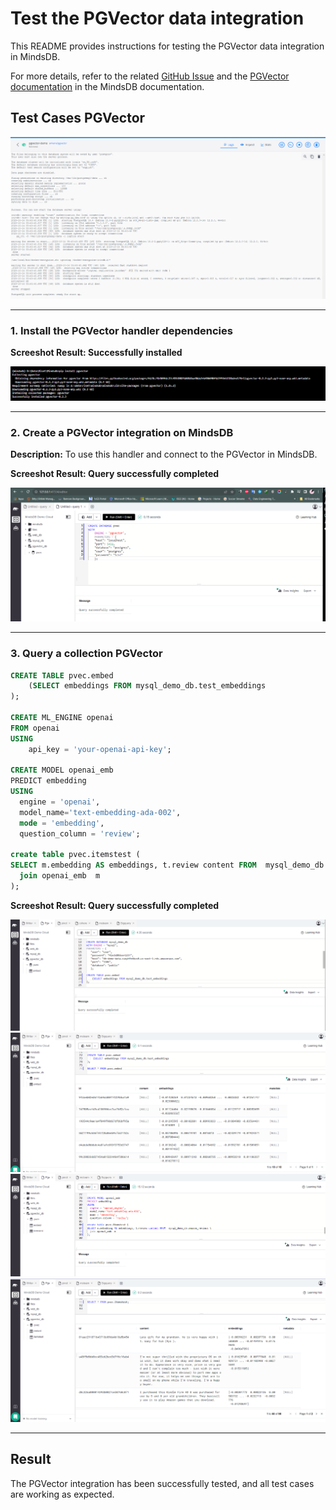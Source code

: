 # Test the PGVector data integration

This README provides instructions for testing the PGVector data integration in MindsDB.

For more details, refer to the related [GitHub Issue](https://github.com/mindsdb/mindsdb/issues/7758) and the [PGVector documentation](https://github.com/mindsdb/mindsdb/blob/staging/mindsdb/integrations/handlers/pgvector_handler/README.md) in the MindsDB documentation.

## Test Cases PGVector

![test_1](assets/1.png)

-----
### 1. Install the PGVector handler dependencies

**Screeshot Result: Successfully installed**

![test_2](assets/2.png)

-----
### 2. Create a PGVector integration on MindsDB 

**Description:**
To use this handler and connect to the PGVector in MindsDB.

**Screeshot Result: Query successfully completed**

![test_3](assets/3.png)

-----

### 3. Query a collection PGVector 

```sql
CREATE TABLE pvec.embed
    (SELECT embeddings FROM mysql_demo_db.test_embeddings
);

CREATE ML_ENGINE openai
FROM openai
USING
    api_key = 'your-openai-api-key';

CREATE MODEL openai_emb 
PREDICT embedding 
USING    
  engine = 'openai',
  model_name='text-embedding-ada-002',    
  mode = 'embedding',    
  question_column = 'review'; 

create table pvec.itemstest (
SELECT m.embedding AS embeddings, t.review content FROM  mysql_demo_db.amazon_reviews t
  join openai_emb  m
);
```

**Screeshot Result: Query successfully completed**

![test_4](assets/4.png)
![test_5](assets/5_fix.png)
![test_6](assets/6_fix.png)
![test_7](assets/7_fix.png)

-----

## Result

The PGVector  integration has been successfully tested, and all test cases are working as expected.
